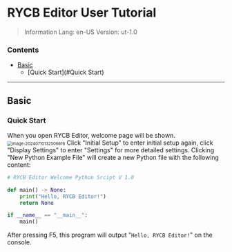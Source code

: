 # RYCB Editor User  Tutorial
> Information
> Lang: en-US
> Version: ut-1.0
### Contents
- [Basic](#Basic)
  - [Quick Start](#Quick Start)
___
## Basic
### Quick Start
When you open RYCB Editor, welcome page will be shown.<img src="F:\VSProj\repos\IDE\bin\Debug\Tools\UserTutorial.md.Assets\1.1.1-en.png" alt="image-20240710132506616" style="zoom:67%;" />
Click "Initial Setup" to enter initial setup again, click "Display Settings" to enter "Settings" for more detailed settings.
Clicking "New Python Example File" will create a new Python file with the following content:

```python
# RYCB Editor Welcome Python Srcipt V 1.0

def main() -> None:
    print("Hello, RYCB Editor!")
    return None

if __name__ == "__main__":
    main()
```
After pressing F5, this program will output "`Hello, RYCB Editor!`" on the console.

